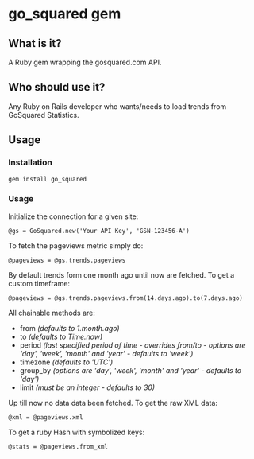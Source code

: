# go_squared gem

## What is it?
A Ruby gem wrapping the gosquared.com API.

## Who should use it?
Any Ruby on Rails developer who wants/needs to load trends from GoSquared Statistics.

## Usage

### Installation

    gem install go_squared

### Usage

Initialize the connection for a given site:

    @gs = GoSquared.new('Your API Key', 'GSN-123456-A')

To fetch the pageviews metric simply do:

    @pageviews = @gs.trends.pageviews

By default trends form one month ago until now are fetched.
To get a custom timeframe:

    @pageviews = @gs.trends.pageviews.from(14.days.ago).to(7.days.ago)

All chainable methods are:

- from _(defaults to 1.month.ago)_
- to _(defaults to Time.now)_
- period _(last specified period of time - overrides from/to - options are 'day', 'week', 'month' and 'year' - defaults to 'week')_
- timezone _(defaults to 'UTC')_
- group_by _(options are 'day', 'week', 'month' and 'year' - defaults to 'day')_
- limit _(must be an integer - defaults to 30)_

Up till now no data data been fetched.
To get the raw XML data:

    @xml = @pageviews.xml

To get a ruby Hash with symbolized keys:

    @stats = @pageviews.from_xml

















